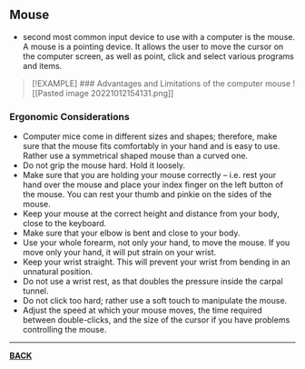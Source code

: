 ## Mouse
- second most common input device to use with a computer is the mouse. A mouse is a pointing device. It allows the user to move the cursor on the computer screen, as well as point, click and select various programs and items.

>[!EXAMPLE] ### Advantages and Limitations of the computer mouse
>![[Pasted image 20221012154131.png]]

### Ergonomic Considerations
-   Computer mice come in different sizes and shapes; therefore, make sure that the mouse fits comfortably in your hand and is easy to use. Rather use a symmetrical shaped mouse than a curved one.
-   Do not grip the mouse hard. Hold it loosely.
-   Make sure that you are holding your mouse correctly – i.e. rest your hand over the mouse and place your index finger on the left button of the mouse. You can rest your thumb and pinkie on the sides of the mouse.
-   Keep your mouse at the correct height and distance from your body, close to the keyboard.
-   Make sure that your elbow is bent and close to your body.
-   Use your whole forearm, not only your hand, to move the mouse. If you move only your hand, it will put strain on your wrist.
-   Keep your wrist straight. This will prevent your wrist from bending in an unnatural position.
-   Do not use a wrist rest, as that doubles the pressure inside the carpal tunnel.
-   Do not click too hard; rather use a soft touch to manipulate the mouse.
-   Adjust the speed at which your mouse moves, the time required between double-clicks, and the size of the cursor if you have problems controlling the mouse.

---
**[BACK](INTCOMMidtermCh2.md)**